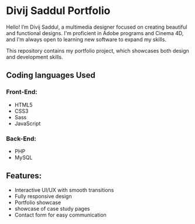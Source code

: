 # Divij Saddul Portfolio

Hello! I’m Divij Saddul, a multimedia designer focused on creating beautiful and functional designs.
I'm proficient in Adobe programs and Cinema 4D, and I'm always open to learning new software to expand my skills.


This repository contains my portfolio project, which showcases both design and development skills.

## Coding languages Used

### Front-End:
- HTML5
- CSS3
- Sass
- JavaScript

### Back-End:
- PHP
- MySQL

## Features:
- Interactive UI/UX with smooth transitions 
- Fully responsive design
- Portfolio showcase
- showcase of case study pages
- Contact form for easy communication

